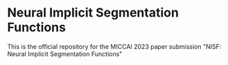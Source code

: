 # Neural Implicit Segmentation Functions

This is the official repository for the MICCAI 2023 paper submission "NISF: Neural Implicit Segmentation Functions"
